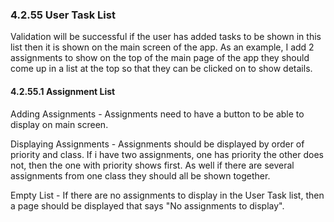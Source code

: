 ### 4.2.55 User Task List

Validation will be successful if the user has added tasks to be shown in this list then it is shown on the main screen of the app. As an example, I add 2 assignments to show on the top of the main page of the app they should come  up in a list at the top so that they can be clicked on to show details.

#### 4.2.55.1 Assignment List

Adding Assignments - Assignments need to have a button to be able to display on main screen.

Displaying Assignments - Assignments should be displayed by order of priority and class. If i have two assignments, one has priority the other does not, then the one with priority shows first. As well if there are several assignments from one class they should all be shown together.

Empty List - If there are no assignments to display in the User Task list, then a page should be displayed that says "No assignments to display".
